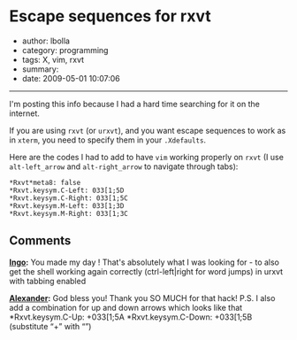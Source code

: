 # Escape sequences for rxvt

- author: lbolla
- category: programming
- tags: X, vim, rxvt
- summary: 
- date: 2009-05-01 10:07:06

----------------

I'm posting this info because I had a hard time searching for it on the
internet.

If you are using `rxvt` (or `urxvt`), and you want escape sequences to work as
in `xterm`, you need to specify them in your `.Xdefaults`.

Here are the codes I had to add to have `vim` working properly on `rxvt` (I use
`alt-left_arrow` and `alt-right_arrow` to navigate through tabs):

    *Rxvt*meta8: false
    *Rxvt.keysym.C-Left: 033[1;5D
    *Rxvt.keysym.C-Right: 033[1;5C
    *Rxvt.keysym.M-Left: 033[1;3D
    *Rxvt.keysym.M-Right: 033[1;3C

## Comments

**[Ingo](#62 "2010-06-03 22:15:58"):** You made my day ! That's absolutely what I was looking for - to also get the shell working again correctly (ctrl-left|right for word jumps) in urxvt with tabbing enabled

**[Alexander](#63 "2010-09-29 21:02:55"):** God bless you! Thank you SO MUCH for that hack! P.S. I also add a combination for up and down arrows which looks like that *Rxvt.keysym.C-Up: +033[1;5A *Rxvt.keysym.C-Down: +033[1;5B (substitute “+” with “”)

